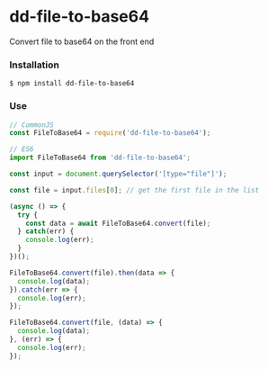 # dd-file-to-base64
Convert file to base64 on the front end

### Installation
```shell
$ npm install dd-file-to-base64
```

### Use
```javascript
// CommonJS
const FileToBase64 = require('dd-file-to-base64');

// ES6
import FileToBase64 from 'dd-file-to-base64';
```

```javascript
const input = document.querySelector('[type="file"]');

const file = input.files[0]; // get the first file in the list

(async () => {
  try {
    const data = await FileToBase64.convert(file);
  } catch(err) {
    console.log(err);
  }
})();

FileToBase64.convert(file).then(data => {
  console.log(data);
}).catch(err => {
  console.log(err);
});

FileToBase64.convert(file, (data) => {
  console.log(data);
}, (err) => {
  console.log(err);
});
```